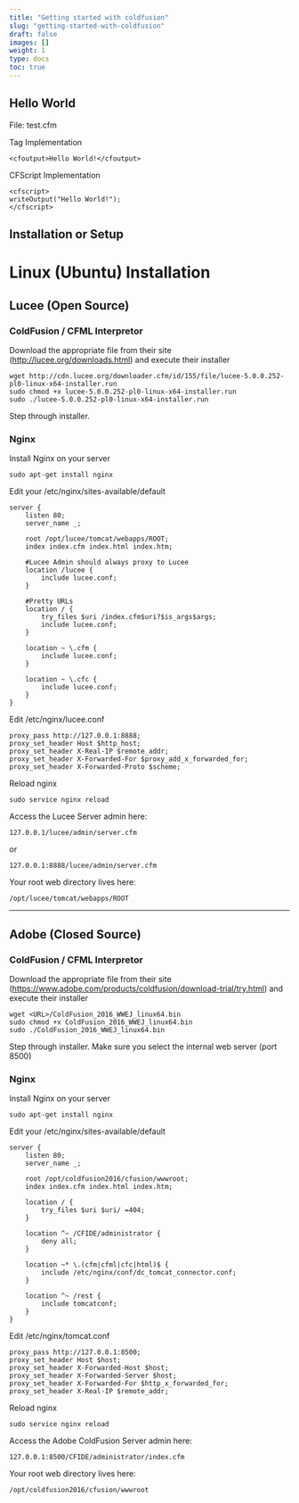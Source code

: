 ```yaml
---
title: "Getting started with coldfusion"
slug: "getting-started-with-coldfusion"
draft: false
images: []
weight: 1
type: docs
toc: true
---
```


## Hello World
File: test.cfm

Tag Implementation

<pre><code>&lt;cfoutput>Hello World!&lt;/cfoutput></code></pre>


CFScript Implementation

<pre><code>&lt;cfscript>
writeOutput("Hello World!");
&lt;/cfscript></code></pre>


## Installation or Setup
# Linux (Ubuntu) Installation

## Lucee (Open Source)

### ColdFusion / CFML Interpretor
Download the appropriate file from 
their site (http://lucee.org/downloads.html) and execute their installer

    wget http://cdn.lucee.org/downloader.cfm/id/155/file/lucee-5.0.0.252-pl0-linux-x64-installer.run
    sudo chmod +x lucee-5.0.0.252-pl0-linux-x64-installer.run
    sudo ./lucee-5.0.0.252-pl0-linux-x64-installer.run

Step through installer.

### Nginx

Install Nginx on your server

    sudo apt-get install nginx

Edit your /etc/nginx/sites-available/default

    server {
        listen 80;
        server_name _;
    
        root /opt/lucee/tomcat/webapps/ROOT;
        index index.cfm index.html index.htm;
    
        #Lucee Admin should always proxy to Lucee
        location /lucee {
            include lucee.conf;
        }
    
        #Pretty URLs
        location / {
            try_files $uri /index.cfm$uri?$is_args$args;
            include lucee.conf;
        }
    
        location ~ \.cfm {
            include lucee.conf;
        }
    
        location ~ \.cfc {
            include lucee.conf;
        }
    }

Edit /etc/nginx/lucee.conf

    proxy_pass http://127.0.0.1:8888;
    proxy_set_header Host $http_host;
    proxy_set_header X-Real-IP $remote_addr;
    proxy_set_header X-Forwarded-For $proxy_add_x_forwarded_for;
    proxy_set_header X-Forwarded-Proto $scheme;

Reload nginx

    sudo service nginx reload

Access the Lucee Server admin here:

    127.0.0.1/lucee/admin/server.cfm
or

    127.0.0.1:8888/lucee/admin/server.cfm

Your root web directory lives here:

    /opt/lucee/tomcat/webapps/ROOT

-----

## Adobe (Closed Source)

### ColdFusion / CFML Interpretor
Download the appropriate file from 
their site (https://www.adobe.com/products/coldfusion/download-trial/try.html) and execute their installer

    wget <URL>/ColdFusion_2016_WWEJ_linux64.bin
    sudo chmod +x ColdFusion_2016_WWEJ_linux64.bin
    sudo ./ColdFusion_2016_WWEJ_linux64.bin

Step through installer.  Make sure you select the internal web server (port 8500)

### Nginx

Install Nginx on your server

    sudo apt-get install nginx

Edit your /etc/nginx/sites-available/default

    server {
        listen 80;
        server_name _;
    
        root /opt/coldfusion2016/cfusion/wwwroot;
        index index.cfm index.html index.htm;
    
        location / {
            try_files $uri $uri/ =404;
        }
    
        location ^~ /CFIDE/administrator {
            deny all;
        }
    
        location ~* \.(cfm|cfml|cfc|html)$ {
            include /etc/nginx/conf/dc_tomcat_connector.conf;
        }
    
        location ^~ /rest {
            include tomcatconf;
        }
    }

Edit /etc/nginx/tomcat.conf

    proxy_pass http://127.0.0.1:8500;
    proxy_set_header Host $host;
    proxy_set_header X-Forwarded-Host $host;
    proxy_set_header X-Forwarded-Server $host;
    proxy_set_header X-Forwarded-For $http_x_forwarded_for;
    proxy_set_header X-Real-IP $remote_addr;

Reload nginx

    sudo service nginx reload

Access the Adobe ColdFusion Server admin here:

    127.0.0.1:8500/CFIDE/administrator/index.cfm

Your root web directory lives here:

    /opt/coldfusion2016/cfusion/wwwroot

